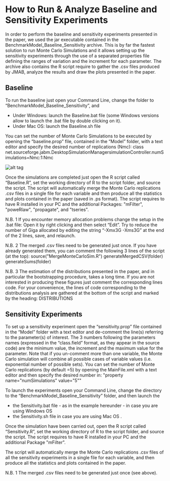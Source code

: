 # How to Run & Analyze  Baseline and Sensitivity Experiments 

In order to perform the baseline and sensitivity experiments presented in the paper, we used the jar executable contained in the BenchmarkModel_Baseline_Sensitivity archive. This is by far the fastest solution to run Monte Carlo Simulations and it allows setting up the sensitivity experiments through the use of a separated properties file defining the ranges of variation and the increment for each parameter. The archive also contains the R script require to gather the .csv files produced by JMAB, analyze the results and draw the plots presented in the paper.

## Baseline

To run the baseline just open your Command Line, change the folder to “BenchmarkModel_Baseline_Sensitivity”, and 

* Under Windows: launch the Baseline.bat file (some Windows versions allow to launch the .bat file by double clicking on it). 
* Under Mac OS: launch the Baseline.sh file 

You can set the number of Monte Carlo Simulations to be executed by opening the “baseline.prop” file, contained in the “Model” folder, with a text editor and specify the desired number of replications (Nmc):
class net.sourceforge.jabm.DesktopSimulationManagersimulationController.numSimulations=Nmc:1:Nmc

![alt tag](https://cloud.githubusercontent.com/assets/11057808/13379632/dacc762c-de22-11e5-83fc-9a08885a88d1.png)

Once the simulations are completed just open the R script called “Baseline.R”, set the working directory of R to the script folder, and source the script.
The script will automatically merge the Monte Carlo replications .csv files in a single file for each variable and then produce all the statistics and plots contained in the paper (saved in .ps format). The script requires to have R installed in your PC and the additional Packages: "mFilter", "poweRlaw", "propagate", and "tseries".

N.B. 1 If you encounter memory allocation problems change the setup in the .bat file: Open it by right clicking and then select “Edit”.  Try to reduce the number of Giga allocated by editing the string “-Xmx3G -Xms3G” at the end of the 2 lines, save, and relaunch.

N.B. 2 The merged .csv files need to be generated just once. If you have already generated them, you can comment the following 3 lines of the script (at the top):
source("MergeMonteCarloSim.R")
generateMergedCSV(folder)
generateSums(folder)

N.B. 3 The estimation of the distributions presented in the paper, and in particular the bootstrapping procedure, takes a long time. If you are not interested in producing these figures just comment the corresponding lines code. For your convenience, the lines of code corresponding to the distributions analysis are gathered at the bottom of the script and marked by the heading: DISTRIBUTIONS

## Sensitivity Experiments

To set up a sensitivity experiment open the “sensitivity.prop”  file contained in the “Model” folder with a text editor and de-comment the line(s) referring to the parameter(s) of interest. The 3 numbers following the parameters names (expressed in the “class.field” format, as they appear in the source code) are the minimum value, the increment and the maximum value for the parameter. Note that if you un-comment more than one variable, the Monte Carlo simulation will combine all possible cases of variable values (i.e. exponential number of possible sets). You can set the number of Monte Carlo replications (by default =5) by opening the MainFile.xml with a text editor and then specify the desired number in: "property name="numSimulations" value="5"" 

To launch the experiments open your Command Line, change the directory to the “BenchmarkModel_Baseline_Sensitivity” folder, and then launch the 

* the Sensitivity.bat file - as in the example hereunder - in case you are using Windows OS
* the Sensitivity.sh file in case you are using Mac OS .  

Once the simulation have been carried out, open the R script called “Sensitivity.R”, set the working directory of R to the script folder, and source the script. The script requires to have R installed in your PC and the additional Package "mFilter".

The script will automatically merge the Monte Carlo replications .csv files of all the sensitivity experiments in a single file for each variable, and then produce all the statistics and plots contained in the paper. 

N.B. 1 The merged .csv files need to be generated just once (see above).


